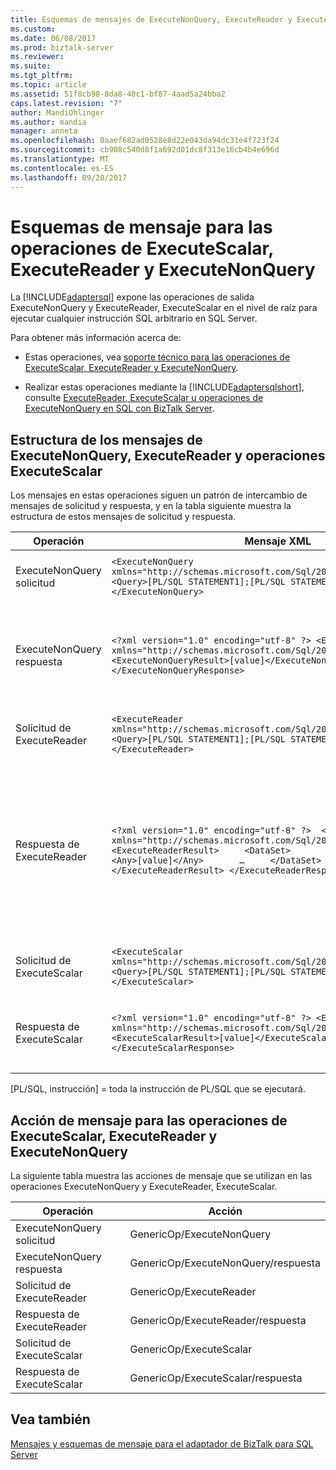 ```yaml
---
title: Esquemas de mensajes de ExecuteNonQuery, ExecuteReader y ExecuteScalar Operations2 | Documentos de Microsoft
ms.custom: 
ms.date: 06/08/2017
ms.prod: biztalk-server
ms.reviewer: 
ms.suite: 
ms.tgt_pltfrm: 
ms.topic: article
ms.assetid: 51f8cb98-8da8-40c1-bf87-4aad5a24bba2
caps.latest.revision: "7"
author: MandiOhlinger
ms.author: mandia
manager: anneta
ms.openlocfilehash: 0aaef682ad0528e8d22e043da94dc31e4f723f24
ms.sourcegitcommit: cb908c540d8f1a692d01dc8f313e16cb4b4e696d
ms.translationtype: MT
ms.contentlocale: es-ES
ms.lasthandoff: 09/20/2017
---
```

# <a name="message-schemas-for-the-executenonquery-executereader-and-executescalar-operations"></a>Esquemas de mensaje para las operaciones de ExecuteScalar, ExecuteReader y ExecuteNonQuery
La [!INCLUDE[adaptersql](../../includes/adaptersql-md.md)] expone las operaciones de salida ExecuteNonQuery y ExecuteReader, ExecuteScalar en el nivel de raíz para ejecutar cualquier instrucción SQL arbitrario en SQL Server.  
  
 Para obtener más información acerca de:  
  
-   Estas operaciones, vea [soporte técnico para las operaciones de ExecuteScalar, ExecuteReader y ExecuteNonQuery](../../adapters-and-accelerators/adapter-oracle-ebs/support-for-executenonquery-executereader-and-executescalar-operations.md).  
  
-   Realizar estas operaciones mediante la [!INCLUDE[adaptersqlshort](../../includes/adaptersqlshort-md.md)], consulte [ExecuteReader, ExecuteScalar u operaciones de ExecuteNonQuery en SQL con BizTalk Server](../../adapters-and-accelerators/adapter-sql/executereader-executescalar-or-executenonquery-in-sql-server-using-biztalk.md).  
  
## <a name="message-structure-for-the-executenonquery-executereader-and-executescalar-operations"></a>Estructura de los mensajes de ExecuteNonQuery, ExecuteReader y operaciones ExecuteScalar  
 Los mensajes en estas operaciones siguen un patrón de intercambio de mensajes de solicitud y respuesta, y en la tabla siguiente muestra la estructura de estos mensajes de solicitud y respuesta.  
  
|Operación|Mensaje XML|Description|  
|---------------|-----------------|-----------------|  
|ExecuteNonQuery solicitud|`<ExecuteNonQuery xmlns="http://schemas.microsoft.com/Sql/2008/05/GenericTableOp/">    <Query>[PL/SQL STATEMENT1];[PL/SQL STATEMENT2];…</Query>  </ExecuteNonQuery>`|En la `<Query>` etiqueta, puede especificar varias instrucciones de PL/SQL separadas por punto y coma.|  
|ExecuteNonQuery respuesta|`<?xml version="1.0" encoding="utf-8" ?> <ExecuteNonQueryResponse xmlns="http://schemas.microsoft.com/Sql/2008/05/GenericTableOp/">   <ExecuteNonQueryResult>[value]</ExecuteNonQueryResult> </ExecuteNonQueryResponse>`|Para las instrucciones UPDATE, INSERT y DELETE, `[value]` representa el número de filas afectadas por las instrucciones de PL/SQL en el *ExecuteNonQuery solicitud* mensaje. Para los demás tipos de instrucciones, `[value]` es -1.|  
|Solicitud de ExecuteReader|`<ExecuteReader xmlns="http://schemas.microsoft.com/Sql/2008/05/GenericTableOp/">   <Query>[PL/SQL STATEMENT1];[PL/SQL STATEMENT2];…</Query> </ExecuteReader>`|En la `<Query>` etiqueta, puede especificar varias instrucciones de PL/SQL separadas por punto y coma.|  
|Respuesta de ExecuteReader|`<?xml version="1.0" encoding="utf-8" ?>  <ExecuteReaderResponse xmlns="http://schemas.microsoft.com/Sql/2008/05/GenericTableOp/">   <ExecuteReaderResult>     <DataSet>       <Any>[value]</Any>       <Any>[value]</Any>       …     </DataSet>   </ExecuteReaderResult> </ExecuteReaderResponse>`|El conjunto de resultados es el mensaje de respuesta de las instrucciones de PL/SQL ejecutadas en la *ExecuteReader solicitud* , el mensaje y se devuelve como una matriz de conjunto de datos. Para obtener información sobre el conjunto de datos, vea "Clase de conjunto de datos" en [http://go.microsoft.com/fwlink/?LinkID=196853](http://go.microsoft.com/fwlink/?LinkID=196853).|  
|Solicitud de ExecuteScalar|`<ExecuteScalar xmlns="http://schemas.microsoft.com/Sql/2008/05/GenericTableOp/">   <Query>[PL/SQL STATEMENT1];[PL/SQL STATEMENT2];…</Query> </ExecuteScalar>`|En la `<Query>` etiqueta, puede especificar varias instrucciones de PL/SQL separadas por punto y coma.|  
|Respuesta de ExecuteScalar|`<?xml version="1.0" encoding="utf-8" ?> <ExecuteScalarResponse xmlns="http://schemas.microsoft.com/Sql/2008/05/GenericTableOp/">   <ExecuteScalarResult>[value]</ExecuteScalarResult> </ExecuteScalarResponse>`|El `[value]` representa el valor de la primera columna de la primera fila del conjunto de resultados devuelto por las instrucciones de PL/SQL en el *ExecuteScalar solicitud* mensaje.|  
  
 [PL/SQL, instrucción] = toda la instrucción de PL/SQL que se ejecutará.  
  
## <a name="message-action-for-the-executenonquery-executereader-and-executescalar-operations"></a>Acción de mensaje para las operaciones de ExecuteScalar, ExecuteReader y ExecuteNonQuery  
 La siguiente tabla muestra las acciones de mensaje que se utilizan en las operaciones ExecuteNonQuery y ExecuteReader, ExecuteScalar.  
  
|Operación|Acción|  
|---------------|------------|  
|ExecuteNonQuery solicitud|GenericOp/ExecuteNonQuery|  
|ExecuteNonQuery respuesta|GenericOp/ExecuteNonQuery/respuesta|  
|Solicitud de ExecuteReader|GenericOp/ExecuteReader|  
|Respuesta de ExecuteReader|GenericOp/ExecuteReader/respuesta|  
|Solicitud de ExecuteScalar|GenericOp/ExecuteScalar|  
|Respuesta de ExecuteScalar|GenericOp/ExecuteScalar/respuesta|  
  
## <a name="see-also"></a>Vea también  
 [Mensajes y esquemas de mensaje para el adaptador de BizTalk para SQL Server](../../adapters-and-accelerators/adapter-sql/messages-and-message-schemas-for-biztalk-adapter-for-sql-server.md)